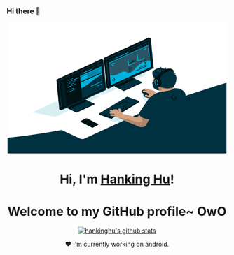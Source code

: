 ### Hi there 👋

<p align="center">
  <a href="https://github.com/hankinghu"><img src="code.gif" alt="code gif" width="500" height="300"></a>
</p>

<h1 align="center">Hi, I'm <a href="https://github.com/hankinghu">Hanking Hu</a>!</h1>
<h1 align="center">Welcome to my GitHub profile~ OwO</h1>

<p align="center">
  <a href="https://github.com/hankinghu"><img src="https://github-readme-stats.vercel.app/api?username=hankinghu&hide_border=true&show_icons=true" alt="hankinghu's github stats"></a>
</p>


<p align="center">❤ I'm currently working on android.</p>

<!--
**edisonlee55/edisonlee55** is a ✨ _special_ ✨ repository because its `README.md` (this file) appears on your GitHub profile.

Here are some ideas to get you started:

- 🔭 I’m currently working on ...
- 🌱 I’m currently learning ...
- 👯 I’m looking to collaborate on ...
- 🤔 I’m looking for help with ...
- 💬 Ask me about ...
- 📫 How to reach me: ...
- 😄 Pronouns: ...
- ⚡ Fun fact: ...
-->
